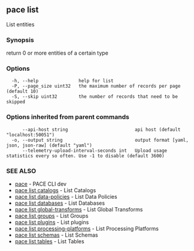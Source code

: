 ## pace list

List entities

### Synopsis

return 0 or more entities of a certain type

### Options

```
  -h, --help               help for list
  -P, --page_size uint32   the maximum number of records per page (default 10)
  -S, --skip uint32        the number of records that need to be skipped
```

### Options inherited from parent commands

```
      --api-host string                         api host (default "localhost:50051")
  -o, --output string                           output format [yaml, json, json-raw] (default "yaml")
      --telemetry-upload-interval-seconds int   Upload usage statistics every so often. Use -1 to disable (default 3600)
```

### SEE ALSO

* [pace](pace.md)	 - PACE CLI dev
* [pace list catalogs](pace_list_catalogs.md)	 - List Catalogs
* [pace list data-policies](pace_list_data-policies.md)	 - List Data Policies
* [pace list databases](pace_list_databases.md)	 - List Databases
* [pace list global-transforms](pace_list_global-transforms.md)	 - List Global Transforms
* [pace list groups](pace_list_groups.md)	 - List Groups
* [pace list plugins](pace_list_plugins.md)	 - List plugins
* [pace list processing-platforms](pace_list_processing-platforms.md)	 - List Processing Platforms
* [pace list schemas](pace_list_schemas.md)	 - List Schemas
* [pace list tables](pace_list_tables.md)	 - List Tables

